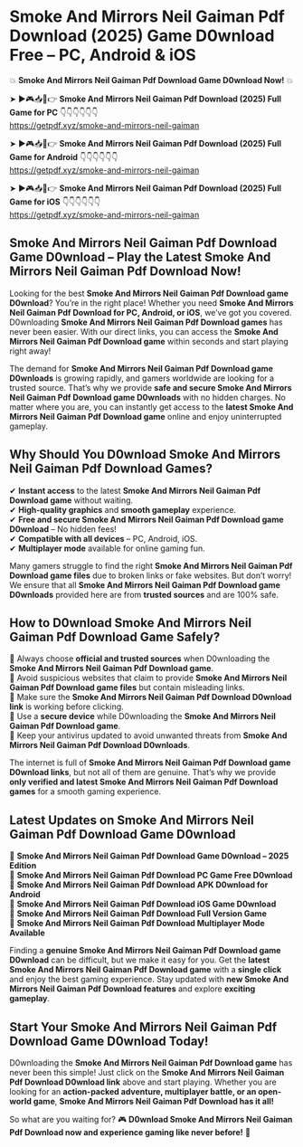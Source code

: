 # Smoke And Mirrors Neil Gaiman Pdf Download (2025) Game D0wnload Free – PC, Android & iOS

💥 **Smoke And Mirrors Neil Gaiman Pdf Download Game D0wnload Now!** 💥  

➤ ►🎮📥📱👉 **Smoke And Mirrors Neil Gaiman Pdf Download (2025) Full Game for PC** 👇👇👇👇👇👇  
https://getpdf.xyz/smoke-and-mirrors-neil-gaiman  

➤ ►🎮📥📱👉 **Smoke And Mirrors Neil Gaiman Pdf Download (2025) Full Game for Android** 👇👇👇👇👇👇  
https://getpdf.xyz/smoke-and-mirrors-neil-gaiman  

➤ ►🎮📥📱👉 **Smoke And Mirrors Neil Gaiman Pdf Download (2025) Full Game for iOS** 👇👇👇👇👇👇  
https://getpdf.xyz/smoke-and-mirrors-neil-gaiman  

## Smoke And Mirrors Neil Gaiman Pdf Download Game D0wnload – Play the Latest Smoke And Mirrors Neil Gaiman Pdf Download Now!

Looking for the best **Smoke And Mirrors Neil Gaiman Pdf Download game D0wnload**? You’re in the right place! Whether you need **Smoke And Mirrors Neil Gaiman Pdf Download for PC, Android, or iOS**, we’ve got you covered. D0wnloading **Smoke And Mirrors Neil Gaiman Pdf Download games** has never been easier. With our direct links, you can access the **Smoke And Mirrors Neil Gaiman Pdf Download game** within seconds and start playing right away!  

The demand for **Smoke And Mirrors Neil Gaiman Pdf Download game D0wnloads** is growing rapidly, and gamers worldwide are looking for a trusted source. That’s why we provide **safe and secure Smoke And Mirrors Neil Gaiman Pdf Download game D0wnloads** with no hidden charges. No matter where you are, you can instantly get access to the **latest Smoke And Mirrors Neil Gaiman Pdf Download game** online and enjoy uninterrupted gameplay.  

## **Why Should You D0wnload Smoke And Mirrors Neil Gaiman Pdf Download Games?**  

✔ **Instant access** to the latest **Smoke And Mirrors Neil Gaiman Pdf Download game** without waiting.  
✔ **High-quality graphics** and **smooth gameplay** experience.  
✔ **Free and secure Smoke And Mirrors Neil Gaiman Pdf Download game D0wnload** – No hidden fees!  
✔ **Compatible with all devices** – PC, Android, iOS.  
✔ **Multiplayer mode** available for online gaming fun.  

Many gamers struggle to find the right **Smoke And Mirrors Neil Gaiman Pdf Download game files** due to broken links or fake websites. But don’t worry! We ensure that all **Smoke And Mirrors Neil Gaiman Pdf Download game D0wnloads** provided here are from **trusted sources** and are 100% safe.  

## **How to D0wnload Smoke And Mirrors Neil Gaiman Pdf Download Game Safely?**  

📌 Always choose **official and trusted sources** when D0wnloading the **Smoke And Mirrors Neil Gaiman Pdf Download game**.  
📌 Avoid suspicious websites that claim to provide **Smoke And Mirrors Neil Gaiman Pdf Download game files** but contain misleading links.  
📌 Make sure the **Smoke And Mirrors Neil Gaiman Pdf Download D0wnload link** is working before clicking.  
📌 Use a **secure device** while D0wnloading the **Smoke And Mirrors Neil Gaiman Pdf Download game**.  
📌 Keep your antivirus updated to avoid unwanted threats from **Smoke And Mirrors Neil Gaiman Pdf Download D0wnloads**.  

The internet is full of **Smoke And Mirrors Neil Gaiman Pdf Download game D0wnload links**, but not all of them are genuine. That’s why we provide **only verified and latest Smoke And Mirrors Neil Gaiman Pdf Download games** for a smooth gaming experience.  

## **Latest Updates on Smoke And Mirrors Neil Gaiman Pdf Download Game D0wnload**  

🔹 **Smoke And Mirrors Neil Gaiman Pdf Download Game D0wnload – 2025 Edition**  
🔹 **Smoke And Mirrors Neil Gaiman Pdf Download PC Game Free D0wnload**  
🔹 **Smoke And Mirrors Neil Gaiman Pdf Download APK D0wnload for Android**  
🔹 **Smoke And Mirrors Neil Gaiman Pdf Download iOS Game D0wnload**  
🔹 **Smoke And Mirrors Neil Gaiman Pdf Download Full Version Game**  
🔹 **Smoke And Mirrors Neil Gaiman Pdf Download Multiplayer Mode Available**  

Finding a **genuine Smoke And Mirrors Neil Gaiman Pdf Download game D0wnload** can be difficult, but we make it easy for you. Get the **latest Smoke And Mirrors Neil Gaiman Pdf Download game** with a **single click** and enjoy the best gaming experience. Stay updated with **new Smoke And Mirrors Neil Gaiman Pdf Download features** and explore **exciting gameplay**.  

## **Start Your Smoke And Mirrors Neil Gaiman Pdf Download Game D0wnload Today!**  

D0wnloading the **Smoke And Mirrors Neil Gaiman Pdf Download game** has never been this simple! Just click on the **Smoke And Mirrors Neil Gaiman Pdf Download D0wnload link** above and start playing. Whether you are looking for an **action-packed adventure, multiplayer battle, or an open-world game**, **Smoke And Mirrors Neil Gaiman Pdf Download has it all!**  

So what are you waiting for? 🎮 **D0wnload Smoke And Mirrors Neil Gaiman Pdf Download now and experience gaming like never before!** 🚀  